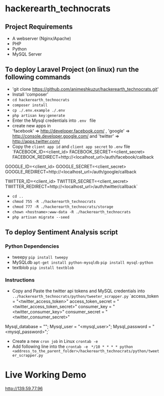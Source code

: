 # hackerearth_technocrats

## Project Requirements
* A webserver (Nginx/Apache)
* PHP
* Python
* MySQL Server

## To deploy Laravel Project (on linux) run the following commands
* 'git clone https://github.com/animeshkuzur/hackerearth_technocrats.git'
* Install 'composer'
* `cd hackerearth_technocrats`
* `composer install`
* `cp ./.env.example ./.env`
* `php artisan key:generate`
* Enter the Mysql credentials into `.env ` file
* create new apps in <br/>
'facebook' => http://developer.facebook.com/ , 
'google' => http://console.developer.google.com/ and 
'twitter' => http://apps.twitter.com/
* Copy the `client app id` and `client app secret` to `.env` file <br/>
`FACEBOOK_ID=<client_id>
FACEBOOK_SECRET=<client_secret>
FACEBOOK_REDIRECT=http://<localhost_url>/auth/facebook/callback

GOOGLE_ID=<client_id>
GOOGLE_SECRET=<client_secret>
GOOGLE_REDIRECT=http://<localhost_url>/auth/google/callback

TWITTER_ID=<client_id>
TWITTER_SECRET=<client_secret>
TWITTER_REDIRECT=http://<localhost_url>/auth/twitter/callback`
* `cd ..`
* `chmod 755 -R ./hackerearth_technocrats`
* `chmod 777 -R ./hackerearth_technocrats/storage`
* `chown <hostname>:www-data -R ./hackerearth_technocrats`
* `php artisan migrate --seed`

## To deploy Sentiment Analysis script
### Python Dependencies
* tweepy
`pip install tweepy`
* MySQLdb
`apt-get install python-mysqldb`
`pip install mysql-python`
* textblob
`pip install textblob`

### Instructions
* Copy and Paste the twitter api tokens and MySQL credentials into `../hackerearth_technocrats/python/tweeter_scrapper.py`
`access_token = "<twitter_access_token>"
access_token_secret = "<twitter_access_token_secret>"
consumer_key = "<twitter_consumer_key>"
consumer_secret = "<twitter_consumer_secret>"

Mysql_database = "<database>";
Mysql_user = "<mysql_user>";
Mysql_password = "<mysql_password>";`
* Create a new `cron job` in Linux
`crontab -e`
* Add following line into the  `crontab -e `
`*/10 * * * * python <address_to_the_parent_folder>/hackerearth_technocrats/python/tweeter_scrapper.py`



# Live Working Demo
http://139.59.77.96
